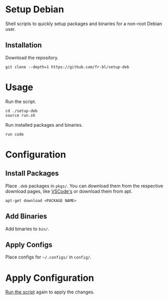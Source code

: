 # Setup Debian

Shell scripts to quickly setup packages and binaries for a non-root Debian user.

## Installation

Download the repository.

```console
git clone --depth=1 https://github.com/fr-bl/setup-deb
```

# Usage

Run the script.

```console
cd ./setup-deb
source run.sh
```

Run installed packages and binaries.

```console
run code
```

# Configuration

## Install Packages

Place `.deb` packages in `pkgs/`. You can download them from the respective download pages, like [VSCode's](https://code.visualstudio.com/Download) or download them from apt.

```console
apt-get download <PACKAGE NAME>
```

## Add Binaries

Add binaries to `bin/`.

## Apply Configs

Place configs for `~/.configs/` in `config/`.

# Apply Configuration

[Run the script](#usage) again to apply the changes.
